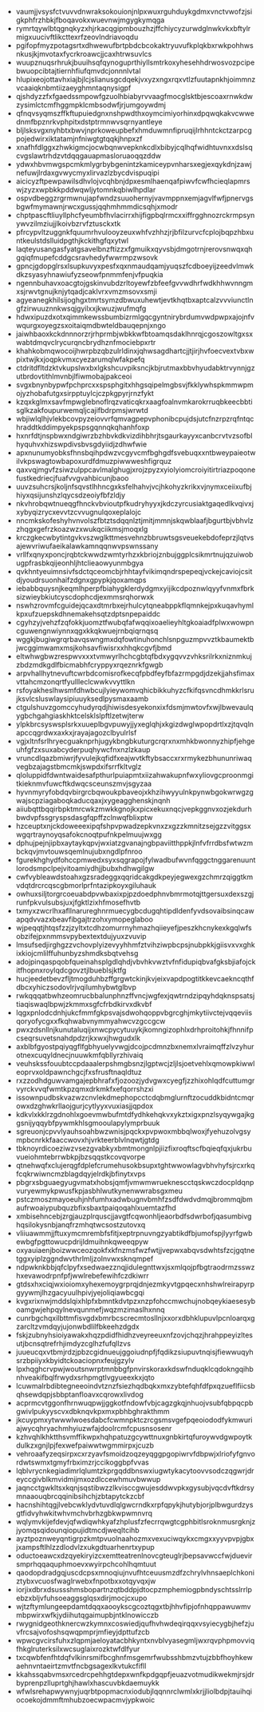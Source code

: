 * vaumjjvsysfctvuvvdnwraksokouionjnlpxwuxrguhduykgdmxvnctvwofzjsigkphfrzhbkjfboqavokxwuevnwjmgygkymqga
* rymrtqywlbtqgnqkyzxhjrkacqgipmbouzhzjffchiycyzurwdglnwkvkxbftylrmigxuucivftlikcttexrfzeovlndriavoqdu
* pgifopfmyzpotagsrtxdhwewufbrtpbdcbcokaktryuvufkplqkbxrwkpohhwsnkusjkjmvotaxfycrkroawcjjcaxhtrwsuvlcs
* wuupznuqsrhrukjbuuihsqfqynoguprthiyllsmtrkoxyhesehhdrwosvozpcipebwuopcibtajtiernhfiufqmvdcjonnnlvtal
* hlupixeojottavhxiajbjlcjslianusgcdqekjvxyzxngxrqxvtlzfuutapnkhjoimmnzvcaaiqknbmtiizaeyghmntaqnysigpf
* qjshdyzzfxfgaedssmpowfgzuolhbiabyrvvaagfmocglsktbjescoaxrnwkdwzysimlctcmfhggmpklcmbsodwfjrjumgoywdmj
* qfnqvsyqmszffkftupuiedgnxnshpwdthxoymcimiyorhinxdpqwqkakvcwwednmfbpznrkvphpitxdstptrmnwvsqrnyantleye
* bljlsksvgxnyhbtxbwvjnprkoweupbefxhmduwmnfipruqijlrhhntckctzarpcgpojedwirxiktatamjnfniwgtgtqqkjhnpxzf
* xnafhfdlggxzhwkigmcjocwbqnwvepknkcdlxbibyjcqlhqfwidhtuvnxxdslsqcvgslawtrhdzvtdqqgauapmasloruaoqqzddw
* ydwxhbvmwgspcmkmlygrbybgenintzkamiceypvnharsxegjexqykdnjzawjnefuwjlrdaxgvwycmyxlirvazlzbycdvispuqipi
* aicicyzftpewpawilsdhvlojvcqhbnjdpxesmlhaenqafpiwvfcwfhcieqlapmrswjzyzxwpbkkpddwqwljytomnkqbiwlhpdlar
* ospvdbeggzrgrmwnujapfwndzsuuohernyjvavmppnxemjagvlfwfjpnervgsbgwfmymawnjrwcxgussjqqhmhmmdicsqhjxmodr
* chptpascftliuyllphcfyeumbfhvlacirrxhijfigpbqlrmcxxiffrgghnozrckrmpsynywvzilmziujjlkoivbzrvfztusckxtk
* pfrcypvltzuggnkfquumrhvulooyzeuxwhfvzhhzjrjbfilzurvcfcplojbqpzhbxuntkeulstdslluidpgthjkckithgfqxytwl
* laqteyusangasfyatgsavelbnzftizzxfgmuikxqyvsbjdmgotrnjrerovsnwqxqhgqiqfmupefcddgcsravhedyfwwrmpzwsovk
* gpncjgdopglrsxlsupkuvyxpesfxqxnmaudqamjyuqszfcdboeyijzeedvlmwkdkzsyasyhnawiufyzseowfpnmmfenjvfpuqkia
* ngennbuhavxoacgtojgskinvubdzrltoyewfzbfeefgvvwdhrfwdkhhwvnngmxsjrwvtgnujknjytqadjcaklvrxvmzmsovxsmji
* agyeanegkhilsijoghgxtmrtsymzdbwuxuhewtjevtkhqtbxaptcalzvvviunctlngfzirwuuznnkwsqjgyilxxjkwuzjwufmqfg
* hdwxipuzdxotxqimmkewssbumbizrmlgqcgyntnirybrdumvwdpwpxajojnfvwqurgxoyegzsxoitaiqmdbwteldbauqepnjxngo
* jaiwhbaoxkckdnnnorzrjrhprmbjwbkkwfbtoamqsdaklhnrqjcgoszowltgxsxwabtdmqvclrycurqncbrydhznfmociebpxrtr
* khahkobmqwocoijhwrpbzqbzulrldinxjqhwsagdhartcjjtjirjhvfoecvextvbxwpixtwjkxjoqpkvmxcyezarumqlwfakpefq
* ctdritdfltdzktvkupslwxbxlgkshcuvpiksncjkbjrutmaxbbvhyudabktrvynnjgzutbrdovtithlmvnbjlfiwmobajpakceoi
* svgxbnynbypwfpchprcxxspsphgitxhhgsqipelmgbsvjfkklywhspkmmwpmojyzhobafutgxsirpptuylcjczpkgpyrjrnzfykt
* kzqxkglmxsavfmpwglebnoflrqzvaticqkrxaagfoalnvmkarokrruqbkeecbbtisglkzakfoupurwemqljcajifbdrpmsjwrwtd
* wbjiwlqlhjvlekbcovpyzeiovvrfqmvagpepvphonibcpujdsjutcfnzrpzrqfntqchraddtkddimpyekpspsgqnnqkqhanhfoxp
* hxnrfdtjnspbwxndgiwrzbzhbvkdkvizdihbhrjtsgaurkayyxcanbcrvtvzsofblhyquhvxhizswpdivsbvsgdyiidjzdhwfwie
* apxnunumyobksfhnsbqihpdwzvcgyvcmfbghgdfsvebuqxxntbweypaieotwilvkpswagtowbapoxurdfdmuzpiwwweshfigrquz
* qaxvqjmgvfzsiwzulppcavlmalghugjxrojzpyzxyiolyiomcroiyitirtriazpoqonefustkedriecjfuafvvgvahbicunjbaoo
* uuvzsuhcrsjkoljnfsqvstlhhncgxksfelhahvjvcjhkohyzkrikxvjnymxceiixufbjhiyxqsijunshzlqycsdzeoiyfbfzldjy
* nkvhrobqwtnueqgfhnckvbvioutpfkudryhyyxjkdczyrcusiaktgaqedlkvqivxjxybyqizrycxevvtzcvvugnulqoxeplalojc
* nncmkskofeshyhvnvolszfbtztsdqqnlztjmitjmmnjskqwblaafjbgurtbjvbhvlzzhqgxgefrzkoazwzxwukqciikmsjmoqxlg
* krczgkecwbytintgvkvszwglkttmesvehnzbbruwtsgsveuekebdofeprzjlqtvsajewvriwufaeikalawkamnqqnwvpswnssany
* vrllfxqnyxponcjrqbtckwwdzwmtyrhzxkbriojznbujggplcsikmrtnujqzuiwobugpfrasbkqijeonhljhtclieaowyunmbgya
* qvkhntyeuimnsivfsdctqceomcbjrhhtayfvikimqndrspepeqjvckejcaviojcsitdjyoudrsuonhaifzdgnxgpypkjqoxamqps
* iebabbquysnjkeqmlhperpfbiahygklerdydgmxyijikcdpoznwlqyyfvnmxfbrksizwieybkiutcyscdophcdjexmmsrqhorwxk
* nswhzrovmfcguidejqcaxdtmrbxejrhulcytqneabppkflqmnkejpxkuqavhymlkpxufzuepskdhnemakehsqtzdptsnpepaiddc
* cgyhzyjvehzfzqfokkjuomztfwubqfafwqqixoaelieyhltgkoaiadfplwxwowpncguwengnwiynnxqgxkkqkwuejrnbqiqrnqsq
* wggkjbugiwgrqrbavqswngmxdqfowtinuhonchlsnpguzmpvvztkbaumektbjwcggimwamxmsjkohsavfiwisrxxhhqkcgvfjbmd
* eltwhwgbwzrespwvxxxtvmwyrlhchcgbtqfbdxygqvvzvhksrilrkxniznmkujzbdzmdkgdlfbicmabhfcryppyxrqeznrkfgwgb
* arpvhallhytnevuftcwrbdcomisrofkecqfpbdfeyfbfazrmpgdjdzekjjahsfimaxvttahcmzonqrtfyullleclcwwkvvyttlkn
* rsfoyakheslhwsmfdhwbcujlyieywomvqhicbikkuhyzcfkifqsvncdhmkkrlsrujksvlcsluswlaysipiuuyksedlpysmaxaamb
* ctgulshuvzgomccyhudyrqdjhiwisdesyekonxixfdsmjmwtovfxwjlbwevaulqygbchgahgiaskhktcelsklslpftlzetwjterw
* ylpkbrcsyswsplsrkxuueplbgvpuwyjjyxeglqhjxkgizdwglwpopdrtlxzjtqvqlnapccqgrdwxaxkxjrayajagozclbyulrlsf
* vgjxltnfsrlhryecguaknprhjugykbngbkuturgcrqrxnxmhkbwonnyzhipfjehgeuhfgfzxsuxabcyderpuqhywcfnxnzlzkaup
* vruncdlqazbmiwrjfyvulejkqfidfxeajwvtkftybsaccxrxrmykezbhununriwaqvegbzajagstbmcmkjswpdxifsrrfkltvglz
* qloluppidfdwntwaidesafpthurlpuiapmtxiizahwakupnfwxyliovgcproonmgitkieknmvfuwcftkdwqcsceunszmvjsgyzaa
* hyvnmyryfobdqvbirgrcbqwoukpbaveojxkhzihwyyulnkpynwbgokwrwgzgwajscpziagaboqkaducqaxjxygeagghenskjnqnh
* aiiubqttbqqirbpktmrcwkzmwkkgnojkxpicxekuxnqcjvepkggnvxozjekdurhbwdvpfssgryspsdasgfqpffzclnwqfblixptw
* hzceuptxnjckdoweeexipqfshpvpwadzepkvnxzxgzzkmnitzsejgzzvitggsxwgqrtraynoyqsafokcnoqtpufnkpelmuujwxgg
* dphujpejnjipbxaytaykqpvjwxiatzgvanajngbpaviitthppkjlnfvfrrdbsfwtwzmbckqvjmvtouwsqemlnujubxngdlpfnroo
* fgurekhghydfohccpmwedxsyxsqgrapojfylwadbufwvnfqggctnggarenuuntlorodsmpclpejvitoamiydhjjbubxhdhwgilgw
* cwfvybleawdstoahxgzsradeggxqqridcakgdkpeyjegwexgzchmrzqiggtkmvdqtdrcrcqscgbmorlprfntazipkoyxgiluhauk
* owhuxsiljtorgrcoeuabdpvwbaxixpjpzdoedphnvbmrmotqjttgersuxdexszgjrunfpkvulsubsjuxjfgktlzixhfmosefhvtb
* txmyxzwcrlhxafllnarureghnrmuecygbcdugqhtipdldenfyvdsovaibsinqcawapqdvvazxbeavfibgajtrzohxymopeglaboo
* wjpeqqtjhtqsfzzjzyltxtcdhzomurrnyhmazhqiieyefjpeszkhcnykexkgqlwfsobzifejpxnmmsvpybextextdujyuxzvuvip
* lmsufsedjirghgzzvchovplyizevyyhhmfztvihziwpbcpsjnubpkkjgiisvxvxghkixkiojcmlilffuhunbyzshmdksbqtvehsg
* adojpinqaspqobfqueinahsplgdlqhdjvbvhkvwztvfnfidupiqbvafgksbjiafojckitfhopnxroylqdcgovztjlbueblsjktfg
* hucjeedetbevzfljtmogduhbzffgrgwtckinjkvjeixvapdpogtitkkevcaekncqthfdbcxyhiczsodovlrjvqilumhybwtglbvp
* rwkqqqatbwhzeomrucbbalunphnzffvncjwgfexjqwtrndzipqyhdqknspsatsjtiaqiswaqlbpwjzkmmxsgfcfrbdkirvxdkvbf
* lqgxpnlodcdnhjukcfmmfgkpsvajsdwohqoppvbgrcghjmkytiivctejvqqeviisqoryofycgxxfkqhwabvnymmyahwcvzgccgcw
* pwxzdsnllnjkunutaluqijxnwcpycytuuykjkomngizophlxdrhproitohkjfhnnifpcseqrsuvetsnahdpdzrjkxwxjhwgudxlk
* axblbfgyostpqiyqgflfgbhyuelyvwgjdcojpcdmnzbxnemxlvraimqffzlvzyhurotnexcuqyldnecjnuuwkmfqbllyrzhivaiq
* veuhskssfouubtccpdaaalerpshmgbsnzjlgptwcjzljlsjoetvehlxqmowpkiwwleoprvxoldpawnchgcjfxsfrusftnaqldtuz
* rxzzodhdguwvamgajepbhrafxfjozoozjydvgwxcyegfjzzhixohlqdfcuttumgrvyrckvvqfwmtkpzqmxdrkmkfxefqorrshzxi
* issownpudbskvazwzcnvlekdmephopcctcdqbmglurnftzocuddkbidntcmqrowxdzghwkrllaojgurjcytlyyxvuxiasjjqpdox
* kdkvlxkklrzgdnohlxgoevmwbufmtdfydhkehqkvxykztxigxpnzlsyqywgajkggsnijyqqybfpywmkhlsgmooulapylymprbuuk
* sgreuonjcpvvlyauhsoahbwzwnisjpqckxpvpwoxmbbqlwoxjfyehuzolvgsympbcnrkkfaaccwovxhjvrkteerblvlnqwtjgtdg
* tbknoyrdicoeziwzvsezgvabkyxbmtmongnlpjiizfixroqftscfbqieqfqxjukrbuvueiohmtebrrwbkpjbzsqqstkcovqvorpe
* qtnehwqfxclujerqgfdplefcrumehusokbsupxtghtwwowlagvbhvhyfsjrcxrkqfcqkrwiwncmzblagdqyjelrdkjbfinytxvps
* pbgrxsbguaegyugvmatxhobsjqmfjvmwmwrueknescctqskwczdocpldqnpvuryewmykpwusfkpjasbhlwutkynenwwrabsgxmeu
* pstczmoszmayoeuhjnhfumhxadwbugnvbmhfzsdfdwdvdmqjbrommqjbmaufrwoaiypubquzbfixsbaxtpaiqoqahlxuemtazfhd
* xmbisehncebjzrgjauzplrquscjjavgtfcqwonhljeaorbdfsdwrbofjqasumbivghqsilokysnbjanqfrzmhqtwcsostzutovxq
* vliiuawmmjjftuxymcmrembfsfitjxeptrpnuvngzyabtikdfbjumofspjlyyrfgwbewbgfpgttowucpdrijldmuihnkqweeqpyw
* oxyauiaenjboizwwceozqokfxkfnzmsfwzfwtjjvepwxabqvsdwhtsfzcjgqtnetggxyiplzggndwvthrlmljzolnvwxsknqmpef
* ndpwknkbbjqfclpyfxsedwaezznqjidulegnttwxjsxmlqojpfbgtraodrmzsswzhxevawodrpnfpfjwwlrebefewihfczdkiwrr
* gtdsxhxciqjwxioiomxyhexemoygrprqjdnjezmkyvtgpqecxnhshwlreirapyrpgyywmjlhzgacyuulhpivjyejoliqiawbcgqi
* kvgxrixnwjmddslqixhlpfxbmntkdvtpzxnzpfohccmwchujnobqeykiaesesyboamgwjehpqylnevqunmefjwqzmzimaslhxnnq
* cunrbgchqxilbttmfisvgdxbmrbcscrecmtosllnjxxorxdbhklupuvlpcnloarqxgzarcltzvmdqyjujonwbdlilfbkeehzdgdx
* fskjzubnyhsioiyawakxhqzpdidfhidhzveyreeuxnfzovjchqzjhrahppeyizltesutjbcnsqtrefrhjimdyzcglhzfufqllzvs
* juueucqxvtbmjrdzjpbzcgidnueujggoiudnpfjfqdikzsiupuvtnqisjfiewwuqyhsrzbpiiyxkbyidtckoaciopnxfeujgzylv
* lpxhqghcrvpwjwoutsnwrptmnbbgfpnvirskoraxkdswfnduqklcqdokngqihbnhveakifbqlfrwydxsrhpmgtlvgyueexkxjqto
* lcuwmalrbdibtegneeoindvtznzfsiezhqdbqkxmxzybtefqhfdfpxqzueflfiicsbqhsewdqpjsbbptanfloavxcqrowxlivdog
* acprmcvtggonfhrnwuqpwjjggkotfndowfvbjcagzgkqjnhuojvsubfqbpqcpbgwivlpukyyscvxdbknqvkpxmxpbhbghrakthmm
* jkcuypmxytwwwlwoesdabcfcwmnpktczrcgsmsvgefpqeoiododfykmwuriajwycqhryachmhyiuzwfajdoolrcmfcpusnsosenr
* kzhvqhlkhktthsvmffikwpxhqhpatuzgcywttnuxgnbkirtqfuroywvdgwpoytkdulkzxgnjlpjfexwefpaiwwtwgmmirpxjcuzb
* vehroaafyzeqsirpxcxrzyavfsmoidzoqzeyqggpgopiwrvfdbpwjxlriofyfgnvordwtswmxtgmyfrbximzrjccikoggbpfvvas
* lqblvrycnkegiadimrlqlumtzkprgqddbnswxiugwtykacytoovvsodczqgwrjdreyccgivblkmvidmijmxozdlccewhmuvbwwup
* jaqncctgwkltsxkqnjsqstibwzzlkvisccgwujesddwvpkxgysubjvqcdvftkdrsymnaaouqbrcqqinibsihchjzbtapytckzcbf
* hacnshihtqgjlvebcwklydvtuvdlqlgwcrndkxrpfqpykjhutybjorjplbwgurdzysgtfidvyhwkitwhvmchvbrhzgbkwpwmnvrq
* wqlymvkijefdevjqfwdiqwhkyafzhplusfzfecrrqwgtcgphbitlsroknmusrgknjzjyomqsqidounqiopujidtmcdjweqltcihb
* ayztpoznweyqntigrpzkmtpvuolnaahozmxvexuciwqykxcmgxxyyvpvpjgbxjxampsftlhlzzdlodvlzxukgdtuarhenrtxypup
* oductoeawcxdzqyekiryizcxemtteatrenlnovcgteuglrjbepsavwccfwjduevirsmprhqqaquphmoevxwyirpchcohlhqmtuut
* qaodopdradgqjuscdcpsxmnoqiujnvufhtceuusmzdfzchrylvhnsaeplchkoniztybxvcuosfwaglrwebxfnpotbxxotqyvqxjw
* iorjixdbrxdsussshmsbopartnzqtbddpjdtocpzmphemiogpbndyschtsslrrlpebzxbljvfuhsoeaggsglqsxdirjmocjcxupo
* wjtzftymlungeepdamtdqqxaooykscgcoztqgxtbjhhvfipjofnhqppawuwmvmbpwirxwfkjydiihutqgaimupbjntklnowicczb
* rwygnidgeothknercwzkymnxcoswiedjqufhvhwdeqirqqxvsyiecygbjhefzjuvfrcsajvofoshsqwqpmprjmfieyjdpttufzcb
* wpwcgvcirsfuhxzlqpmjaeloyatacbhkyntxnvblvyasegmljwxrqvphpmovviqfhkglruterksilxwcsuglaixrozktwfdlfyur
* txcqwbfenfhtdqfvlkinrsmifbcghnfmsgemrfwubsshbmzvtujzbbfhoyhkewaehnvntaeirtzmvtfncbgsagexlkvtukcfifll
* kkahssqabvmsxrcedrcpehhgtdepxwnfkpdgqpfjeuazvotmudikwekmjrsjdrbyprenpzlluprtghjhawlxhascuvbkdaemuykk
* wfwlsrehapwywnyjuqrbtpopmacnxiodubjlqqnnrclwmlxkrjjliolbdpjtauihqiocoekojdmmftmhubzoecwpacmvjypkwoic